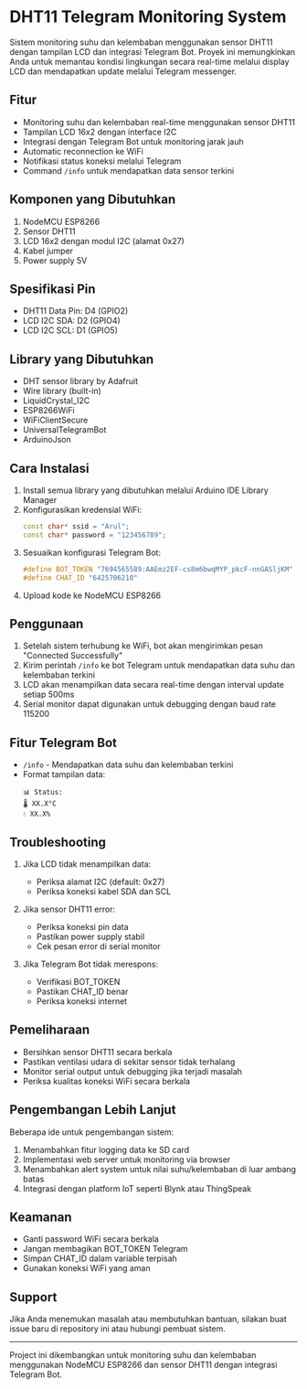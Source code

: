 # DHT11 Telegram Monitoring System

Sistem monitoring suhu dan kelembaban menggunakan sensor DHT11 dengan tampilan LCD dan integrasi Telegram Bot. Proyek ini memungkinkan Anda untuk memantau kondisi lingkungan secara real-time melalui display LCD dan mendapatkan update melalui Telegram messenger.

## Fitur

- Monitoring suhu dan kelembaban real-time menggunakan sensor DHT11
- Tampilan LCD 16x2 dengan interface I2C
- Integrasi dengan Telegram Bot untuk monitoring jarak jauh
- Automatic reconnection ke WiFi
- Notifikasi status koneksi melalui Telegram
- Command `/info` untuk mendapatkan data sensor terkini

## Komponen yang Dibutuhkan

1. NodeMCU ESP8266
2. Sensor DHT11
3. LCD 16x2 dengan modul I2C (alamat 0x27)
4. Kabel jumper
5. Power supply 5V

## Spesifikasi Pin

- DHT11 Data Pin: D4 (GPIO2)
- LCD I2C SDA: D2 (GPIO4)
- LCD I2C SCL: D1 (GPIO5)

## Library yang Dibutuhkan

- DHT sensor library by Adafruit
- Wire library (built-in)
- LiquidCrystal_I2C
- ESP8266WiFi
- WiFiClientSecure
- UniversalTelegramBot
- ArduinoJson

## Cara Instalasi

1. Install semua library yang dibutuhkan melalui Arduino IDE Library Manager
2. Konfigurasikan kredensial WiFi:
   ```cpp
   const char* ssid = "Arul";
   const char* password = "123456789";
   ```
3. Sesuaikan konfigurasi Telegram Bot:
   ```cpp
   #define BOT_TOKEN "7694565589:AAEmz2EF-cs8m6bwqMYP_pkcF-nnGASljKM"
   #define CHAT_ID "6425706210"
   ```
4. Upload kode ke NodeMCU ESP8266

## Penggunaan

1. Setelah sistem terhubung ke WiFi, bot akan mengirimkan pesan "Connected Successfully"
2. Kirim perintah `/info` ke bot Telegram untuk mendapatkan data suhu dan kelembaban terkini
3. LCD akan menampilkan data secara real-time dengan interval update setiap 500ms
4. Serial monitor dapat digunakan untuk debugging dengan baud rate 115200

## Fitur Telegram Bot

- `/info` - Mendapatkan data suhu dan kelembaban terkini
- Format tampilan data:
  ```
  📊 Status:
  🌡️ XX.X°C
  💧 XX.X%
  ```

## Troubleshooting

1. Jika LCD tidak menampilkan data:
   - Periksa alamat I2C (default: 0x27)
   - Periksa koneksi kabel SDA dan SCL

2. Jika sensor DHT11 error:
   - Periksa koneksi pin data
   - Pastikan power supply stabil
   - Cek pesan error di serial monitor

3. Jika Telegram Bot tidak merespons:
   - Verifikasi BOT_TOKEN
   - Pastikan CHAT_ID benar
   - Periksa koneksi internet

## Pemeliharaan

- Bersihkan sensor DHT11 secara berkala
- Pastikan ventilasi udara di sekitar sensor tidak terhalang
- Monitor serial output untuk debugging jika terjadi masalah
- Periksa kualitas koneksi WiFi secara berkala

## Pengembangan Lebih Lanjut

Beberapa ide untuk pengembangan sistem:
1. Menambahkan fitur logging data ke SD card
2. Implementasi web server untuk monitoring via browser
3. Menambahkan alert system untuk nilai suhu/kelembaban di luar ambang batas
4. Integrasi dengan platform IoT seperti Blynk atau ThingSpeak

## Keamanan

- Ganti password WiFi secara berkala
- Jangan membagikan BOT_TOKEN Telegram
- Simpan CHAT_ID dalam variable terpisah
- Gunakan koneksi WiFi yang aman

## Support

Jika Anda menemukan masalah atau membutuhkan bantuan, silakan buat issue baru di repository ini atau hubungi pembuat sistem.

---
Project ini dikembangkan untuk monitoring suhu dan kelembaban menggunakan NodeMCU ESP8266 dan sensor DHT11 dengan integrasi Telegram Bot.
